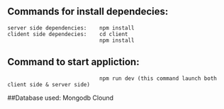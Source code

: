 ## Commands for install dependecies:
    server side dependencies:    npm install
    clident side dependecies:    cd client
                                 npm install

## Command to start appliction:
                                 npm run dev (this command launch both client side & server side) 


##Database used: 
                                Mongodb Clound
